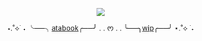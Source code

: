

<div align=center> 
  
  ![](https://i.postimg.cc/KYYN22Mm/mememe-3.gif)
  </div>
<div align=center> 


  
⋆.˚⟡ ࣪ ˖ ╰──╮[atabook](https://reguri.atabook.org/)╭──╯ . . ᰔ  . . ╰──╮[wip](https://github.com/bluewoke)╭──╯ ⋆.˚⟡ ࣪ ˖
  </div>
